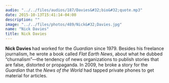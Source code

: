 ```yaml
---
audio: "../../files/audios/187/Davies&#32;bio&#32;quote.mp3"
date: 2015-10-13T15:41:14-04:00
description: ""
image: "../../files/photos/489/Nick&#32;Davies.jpg"
name: "Nick Davies"
title: Nick Davies 
---
```


<strong>Nick Davies </strong>had worked for the <em>Guardian</em> since 1979. Besides his freelance journalism, he wrote a book called <em>Flat Earth News</em>, about what he dubbed &ldquo;churnalism&rdquo;&mdash;the tendency of news organizations to publish stories that are false, distorted or propaganda. In 2009, he broke a story for the <em>Guardian</em> that the <em>News of the World</em> had tapped private phones to get material for articles.</p>
